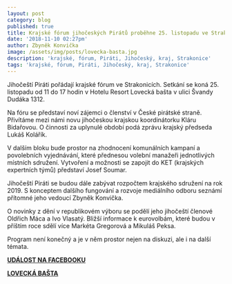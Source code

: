 ```yaml
---
layout: post
category: blog
published: true
title: Krajské fórum jihočeských Pirátů proběhne 25. listopadu ve Strakonicích
date: '2018-11-10 02:27pm'
author: Zbyněk Konvička
image: /assets/img/posts/lovecka-basta.jpg
description: 'krajské, fórum, Piráti, Jihočeský, kraj, Strakonice'
tags: 'krajské, fórum, Piráti, Jihočeský, kraj, Strakonice'
---
```

Jihočeští Piráti pořádají krajské fórum ve Strakonicích. Setkání se koná 25. listopadu od 11 do 17 hodin v Hotelu Resort Lovecká bašta v ulici Švandy Dudáka 1312.

Na fóru se představí noví zájemci o členství v České pirátské straně. Přivítáme mezi námi novu jihočeskou krajskou koordinátorku Kláru Bidařovou. O činnosti za uplynulé období podá zprávu krajský předseda Lukáš Kolářík.

V dalším bloku bude prostor na zhodnocení komunálních kampaní a povolebních vyjednávání, které přednesou volební manažeři jednotlivých místních sdružení. Vytvoření a možnosti se zapojit do KET (krajských expertních týmů) představí Josef Soumar.

Jihočeští Piráti se budou dále zabývat rozpočtem krajského sdružení na rok 2019. S konceptem dalšího fungování a rozvoje mediálního odboru seznámí přítomné jeho vedoucí Zbyněk Konvička. 

O novinky z dění v republikovém výboru se podělí jeho jihočeští členové Oldřich Máca a Ivo Vlasatý. Bližší informace k eurovolbám, které budou v příštím roce sdělí více Markéta Gregorová a Mikuláš Peksa.

Program není konečný a je v něm prostor nejen na diskuzi, ale i na další témata.

[**UDÁLOST NA FACEBOOKU**](https://www.facebook.com/events/1002926086564863/)

[**LOVECKÁ BAŠTA**](http://www.loveckabasta.com/index.html)
